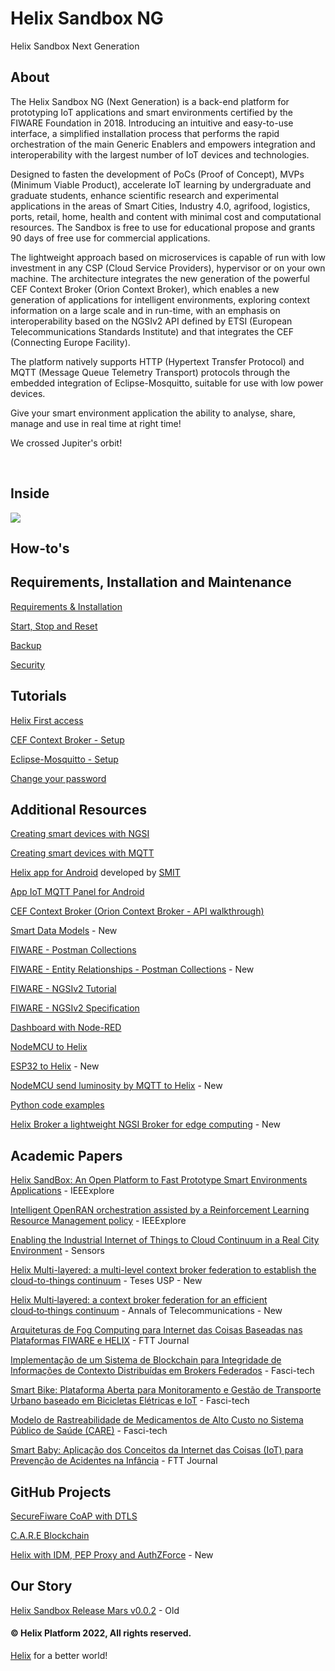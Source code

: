 # Helix Sandbox NG
Helix Sandbox Next Generation

## About

The Helix Sandbox NG (Next Generation) is a back-end platform for prototyping IoT applications and smart environments certified by the FIWARE Foundation in 2018. Introducing an intuitive and easy-to-use interface, a simplified installation process that performs the rapid orchestration of the main Generic Enablers and empowers integration and interoperability with the largest number of IoT devices and technologies.

Designed to fasten the development of PoCs (Proof of Concept), MVPs (Minimum Viable Product), accelerate IoT learning by undergraduate and graduate students, enhance scientific research and experimental applications in the areas of Smart Cities, Industry 4.0, agrifood, logistics, ports, retail, home, health and content with minimal cost and computational resources. The Sandbox is free to use for educational propose and grants 90 days of free use for commercial applications. 

The lightweight approach based on microservices is capable of run with low investment in any CSP (Cloud Service Providers), hypervisor or on your own machine. The architecture integrates the new generation of the powerful CEF Context Broker (Orion Context Broker), which enables a new generation of applications for intelligent environments, exploring context information on a large scale and in run-time, with an emphasis on interoperability based on the NGSIv2 API defined by ETSI (European Telecommunications Standards Institute) and that integrates the CEF (Connecting Europe Facility).

The platform natively supports HTTP (Hypertext Transfer Protocol) and MQTT (Message Queue Telemetry Transport) protocols through the embedded integration of Eclipse-Mosquitto, suitable for use with low power devices.

Give your smart environment application the ability to analyse, share, manage and use in real time at right time!

We crossed Jupiter's orbit!

<br>

## Inside 

<img src="https://github.com/Helix-Platform/Sandbox-NG/blob/master/images/helixsandbox_ng.png">

<br>

## How-to's

## Requirements, Installation and Maintenance
    
   <a href="docs/requirements.md">Requirements & Installation</a>
  
   <a href="docs/reset.md">Start, Stop and Reset</a>
   
   <a href="docs/backup.md">Backup</a>
   
   <a href="docs/security.md">Security</a>

## Tutorials

   <a href="docs/dashboard.md">Helix First access</a>
   
   <a href="docs/create_cef_context_broker.md">CEF Context Broker - Setup</a>
   
   <a href="docs/create_mqtt_broker.md">Eclipse-Mosquitto - Setup</a>
   
   <a href= "docs/change_password.md">Change your password</a>
         
## Additional Resources

   <a href="docs/helix_with_cef.md">Creating smart devices with NGSI</a>
   
   <a href="docs/helix_with_mqtt.md">Creating smart devices with MQTT</a> 
   
   <a href="https://play.google.com/store/apps/details?id=br.net.smit.helix">Helix app for Android</a> developed by <a href="http://www.smit.net.br">SMIT</a>
   
   <a href="https://play.google.com/store/apps/details?id=snr.lab.iotmqttpanel.prod">App IoT MQTT Panel for Android</a>
  
   <a href="https://fiware-orion.readthedocs.io/en/master/index.html">CEF Context Broker (Orion Context Broker - API walkthrough)</a>
   
   <a href="https://smartdatamodels.org/">Smart Data Models</a> - New
   
   <a href="https://www.postman.com/fiware/workspace/fiware-foundation-ev-s-public-workspace/folder/513743-f75eabf1-1a66-45ab-b4c5-47d3dc0696f9?ctx=documentation">FIWARE - Postman Collections</a>
   
   <a href="https://documenter.getpostman.com/view/513743/fiware-entity-relationships/RVu8gSCh">FIWARE - Entity Relationships - Postman Collections</a> - New
   
   <a href="https://fiware-tutorials.readthedocs.io/en/latest/index.html">FIWARE - NGSIv2 Tutorial</a>
         
   <a href="http://telefonicaid.github.io/fiware-orion/api/v2/stable/">FIWARE - NGSIv2 Specification</a>  
   
   <a href="docs/helix_with_node-red.md">Dashboard with Node-RED</a>
  
   <a href="docs/helix_with_nodemcu.md">NodeMCU to Helix</a> 
   
   <a href="docs/helix_with_esp32.md">ESP32 to Helix</a> - New
   
   <a href="docs/helix_with_node_luminosity.md">NodeMCU send luminosity by MQTT to Helix</a> - New
   
   <a href="docs/helix_with_python.md">Python code examples</a>
   
   <a href="https://github.com/Helix-Platform/helixbroker">Helix Broker a lightweight NGSI Broker for edge computing</a> - New
   
## Academic Papers

  <a href="https://ieeexplore.ieee.org/document/8905583">Helix SandBox: An Open Platform to Fast Prototype Smart Environments Applications</a> - IEEExplore
  
  <a href="https://ieeexplore.ieee.org/document/9540164">Intelligent OpenRAN orchestration assisted by a Reinforcement Learning Resource Management policy</a> - IEEExplore
  
  <a href="https://www.mdpi.com/1424-8220/21/22/7707">Enabling the Industrial Internet of Things to Cloud Continuum in a Real City Environment</a> - Sensors
  
  <a href="https://www.teses.usp.br/teses/disponiveis/3/3142/tde-12082022-132117/pt-br.php">Helix Multi-layered: a multi-level context broker federation to establish the cloud-to-things continuum</a> - Teses USP - New
  
  <a href="https://rdcu.be/cUm0z">Helix Multi‑layered: a context broker federation for an efficient cloud‑to‑things continuum</a> - Annals of Telecommunications - New
  
  <a href="http://journal.ftt.com.br/seer/index.php/FTT/article/view/140">Arquiteturas de Fog Computing para Internet das Coisas Baseadas nas Plataformas FIWARE e HELIX</a> - FTT Journal
  
  <a href="https://www.fatecsaocaetano.edu.br/fascitech/index.php/fascitech/article/view/172">Implementação de um Sistema de Blockchain para Integridade de Informações de Contexto Distribuídas em Brokers Federados</a> - Fasci-tech
  
  <a href="https://www.fatecsaocaetano.edu.br/fascitech/index.php/fascitech/article/view/173">Smart Bike: Plataforma Aberta para Monitoramento e Gestão de Transporte Urbano baseado em Bicicletas Elétricas e IoT</a> - Fasci-tech
  
  <a href="https://www.fatecsaocaetano.edu.br/fascitech/index.php/fascitech/article/view/180">Modelo de Rastreabilidade de Medicamentos de Alto Custo no Sistema Público de Saúde (CARE)</a> - Fasci-tech
  
  <a href="http://journal.ftt.com.br/seer/index.php/FTT/article/view/110">Smart Baby: Aplicação dos Conceitos da Internet das Coisas (IoT) para Prevenção de Acidentes na Infância</a> - FTT Journal
  
## GitHub Projects
   
   <a href="https://github.com/m4n3dw0lf/SecureFiware">SecureFiware CoAP with DTLS</a>
   
   <a href="https://github.com/matheus-maria/Blockchain">C.A.R.E Blockchain</a>
   
   <a href="https://github.com/felipe-mcunha/arquitetura-seguranca">Helix with IDM, PEP Proxy and AuthZForce</a> - New
   
      
## Our Story
   
   <a href="https://github.com/helix-iot/helix-sandbox">Helix Sandbox Release Mars v0.0.2</a> - Old
   
#### © Helix Platform 2022, All rights reserved.
<a href="https://gethelix.com.br">Helix</a> for a better world! 
